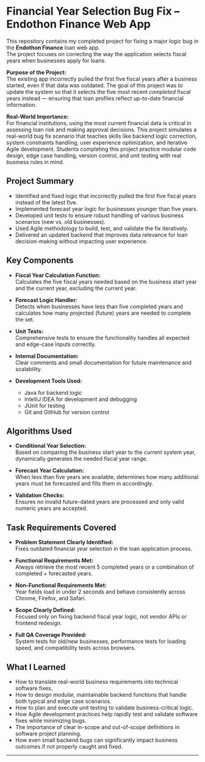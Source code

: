 # Financial Year Selection Bug Fix – Endothon Finance Web App

This repository contains my completed project for fixing a major logic bug in the **Endothon Finance** loan web app.  
The project focuses on correcting the way the application selects fiscal years when businesses apply for loans.  

**Purpose of the Project:**  
The existing app incorrectly pulled the first five fiscal years after a business started, even if that data was outdated. The goal of this project was to update the system so that it selects the five most recent *completed* fiscal years instead — ensuring that loan profiles reflect up-to-date financial information.  

**Real-World Importance:**  
For financial institutions, using the most current financial data is critical in assessing loan risk and making approval decisions. This project simulates a real-world bug fix scenario that teaches skills like backend logic correction, system constraints handling, user experience optimization, and iterative Agile development. Students completing this project practice modular code design, edge case handling, version control, and unit testing with real business rules in mind.

## Project Summary

- Identified and fixed logic that incorrectly pulled the first five fiscal years instead of the latest five.
- Implemented forecast year logic for businesses younger than five years.
- Developed unit tests to ensure robust handling of various business scenarios (new vs. old businesses).
- Used Agile methodology to build, test, and validate the fix iteratively.
- Delivered an updated backend that improves data relevance for loan decision-making without impacting user experience.

## Key Components

- **Fiscal Year Calculation Function:**  
  Calculates the five fiscal years needed based on the business start year and the current year, excluding the current year.
  
- **Forecast Logic Handler:**  
  Detects when businesses have less than five completed years and calculates how many projected (future) years are needed to complete the set.

- **Unit Tests:**  
  Comprehensive tests to ensure the functionality handles all expected and edge-case inputs correctly.

- **Internal Documentation:**  
  Clear comments and small documentation for future maintenance and scalability.

- **Development Tools Used:**  
  - Java for backend logic
  - IntelliJ IDEA for development and debugging
  - JUnit for testing
  - Git and GitHub for version control

## Algorithms Used

- **Conditional Year Selection:**  
  Based on comparing the business start year to the current system year, dynamically generates the needed fiscal year range.

- **Forecast Year Calculation:**  
  When less than five years are available, determines how many additional years must be forecasted and fills them in accordingly.

- **Validation Checks:**  
  Ensures no invalid future-dated years are processed and only valid numeric years are accepted.

## Task Requirements Covered

- **Problem Statement Clearly Identified:**  
  Fixes outdated financial year selection in the loan application process.

- **Functional Requirements Met:**  
  Always retrieve the most recent 5 completed years or a combination of completed + forecasted years.

- **Non-Functional Requirements Met:**  
  Year fields load in under 2 seconds and behave consistently across Chrome, Firefox, and Safari.

- **Scope Clearly Defined:**  
  Focused only on fixing backend fiscal year logic, not vendor APIs or frontend redesign.

- **Full QA Coverage Provided:**  
  System tests for old/new businesses, performance tests for loading speed, and compatibility tests across browsers.

## What I Learned

- How to translate real-world business requirements into technical software fixes.
- How to design modular, maintainable backend functions that handle both typical and edge case scenarios.
- How to plan and execute unit testing to validate business-critical logic.
- How Agile development practices help rapidly test and validate software fixes while minimizing bugs.
- The importance of clear in-scope and out-of-scope definitions in software project planning.
- How even small backend bugs can significantly impact business outcomes if not properly caught and fixed.

---
